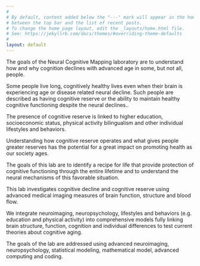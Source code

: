 ```yaml
---
#
# By default, content added below the "---" mark will appear in the home page
# between the top bar and the list of recent posts.
# To change the home page layout, edit the _layouts/home.html file.
# See: https://jekyllrb.com/docs/themes/#overriding-theme-defaults
#
layout: default
---
```

The goals of the Neural Cognitive Mapping laboratory are to understand how and why cognition declines with advanced age in some, but not all, people. 

Some people live long, cognitively healthy lives even when their brain is experiencing age or disease related neural decline. Such people are described as having cognitive reserve or the ability to maintain healthy cognitive functioning despite the neural declines.. 

The presence of cognitive reserve is linked to higher education, socioeconomic status, physical activity bilingualism and other individual lifestyles and behaviors.

Understanding how cognitive reserve operates and what gives people greater reserves has the potential for a great impact on promoting health as our society ages. 

The goals of this lab are to identify a recipe for life that provide protection of cognitive functioning through the entire lifetime and to understand the neural mechanisms of this favorable situation.

This lab investigates cognitive decline and cognitive reserve using advanced medical imaging measures of brain function, structure and blood flow. 

We integrate neuroimaging, neuropsychology, lifestyles and behaviors (e.g. education and physical activity) into comprehensive models fully linking brain structure, function, cognition and individual differences to test current theories about cognitive aging.

The goals of the lab are addressed using advanced neuroimaging, neuropsychology, statistical modeling, mathematical model, advanced computing and coding. 

